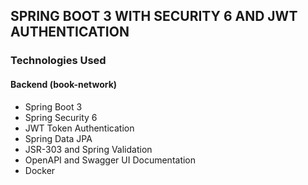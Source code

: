 ## SPRING BOOT 3 WITH SECURITY 6 AND JWT AUTHENTICATION

### Technologies Used

#### Backend (book-network)
- Spring Boot 3
- Spring Security 6
- JWT Token Authentication
- Spring Data JPA
- JSR-303 and Spring Validation
- OpenAPI and Swagger UI Documentation
- Docker

